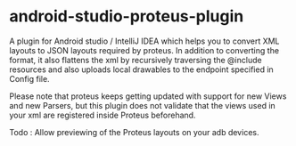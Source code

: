 android-studio-proteus-plugin
==================================

A plugin for Android studio / IntelliJ IDEA which helps you to convert XML layouts to JSON layouts required by proteus.
In addition to converting the format, it also flattens the xml by recursively traversing the @include resources and also uploads local drawables to the endpoint specified in Config file.

Please note that proteus keeps getting updated with support for new Views and new Parsers, but this plugin does not validate that the views used in your xml are registered inside Proteus beforehand.

Todo : Allow previewing of the Proteus layouts on your adb devices. 
